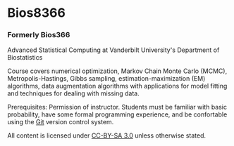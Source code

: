 # Bios8366

### Formerly Bios366

Advanced Statistical Computing at Vanderbilt University's Department of Biostatistics

Course covers numerical optimization, Markov Chain Monte Carlo (MCMC), Metropolis-Hastings, Gibbs sampling, estimation-maximization (EM) algorithms, data augmentation algorithms with applications for model fitting and techniques for dealing with missing data.

Prerequisites: Permission of instructor. Students must be familiar with basic probability, have some formal programming experience, and be confortable using the [Git](http://git-scm.com) version control system.

All content is licensed under [CC-BY-SA 3.0](http://creativecommons.org/licenses/by-sa/3.0/) unless otherwise stated.
